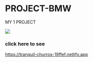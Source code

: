 # PROJECT-BMW
MY 1 PROJECT

![](https://avatars.mds.yandex.net/i?id=a3e6ad1b4e301e32f65add9a02453ec84324da10-8339189-images-thumbs&n=13)

### click here to see
https://tranquil-churros-19ffef.netlify.app
